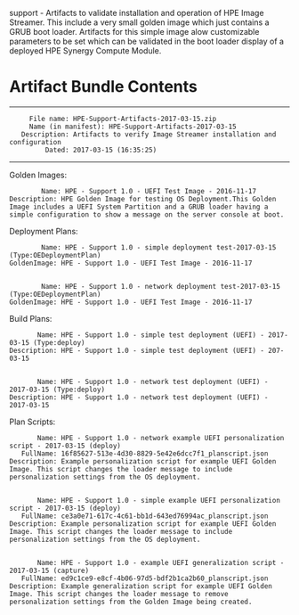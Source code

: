 support - Artifacts to validate installation and operation of HPE Image Streamer. This include a very small golden image which just contains a GRUB boot loader. Artifacts for this simple image alow customizable parameters to be set which can be validated in the boot loader display of a deployed HPE Synergy Compute Module.

# Artifact Bundle Contents
--------------------------------------------------------------------------------
         File name: HPE-Support-Artifacts-2017-03-15.zip
         Name (in manifest): HPE-Support-Artifacts-2017-03-15
       Description: Artifacts to verify Image Streamer installation and configuration
             Dated: 2017-03-15 (16:35:25)
--------------------------------------------------------------------------------

Golden Images:

	        Name: HPE - Support 1.0 - UEFI Test Image - 2016-11-17
	Description: HPE Golden Image for testing OS Deployment.This Golden Image includes a UEFI System Partition and a GRUB loader having a simple configuration to show a message on the server console at boot.



Deployment Plans:

	        Name: HPE - Support 1.0 - simple deployment test-2017-03-15 (Type:OEDeploymentPlan)
	GoldenImage: HPE - Support 1.0 - UEFI Test Image - 2016-11-17


	        Name: HPE - Support 1.0 - network deployment test-2017-03-15 (Type:OEDeploymentPlan)
	GoldenImage: HPE - Support 1.0 - UEFI Test Image - 2016-11-17



Build Plans:

	       Name: HPE - Support 1.0 - simple test deployment (UEFI) - 2017-03-15 (Type:deploy)
	Description: HPE - Support 1.0 - simple test deployment (UEFI) - 207-03-15


	       Name: HPE - Support 1.0 - network test deployment (UEFI) - 2017-03-15 (Type:deploy)
	Description: HPE - Support 1.0 - network test deployment (UEFI) - 2017-03-15



Plan Scripts:

	       Name: HPE - Support 1.0 - network example UEFI personalization script - 2017-03-15 (deploy)
	   FullName: 16f85627-513e-4d30-8829-5e42e6dcc7f1_planscript.json
	Description: Example personalization script for example UEFI Golden Image. This script changes the loader message to include personalization settings from the OS deployment.


	       Name: HPE - Support 1.0 - simple example UEFI personalization script - 2017-03-15 (deploy)
	   FullName: ce3a0e71-617c-4c61-bb1d-643ed76994ac_planscript.json
	Description: Example personalization script for example UEFI Golden Image. This script changes the loader message to include personalization settings from the OS deployment.


	       Name: HPE - Support 1.0 - example UEFI generalization script - 2017-03-15 (capture)
	   FullName: ed9c1ce9-e8cf-4b06-97d5-bdf2b1ca2b60_planscript.json
	Description: Example generalization script for example UEFI Golden Image. This script changes the loader message to remove personalization settings from the Golden Image being created.


